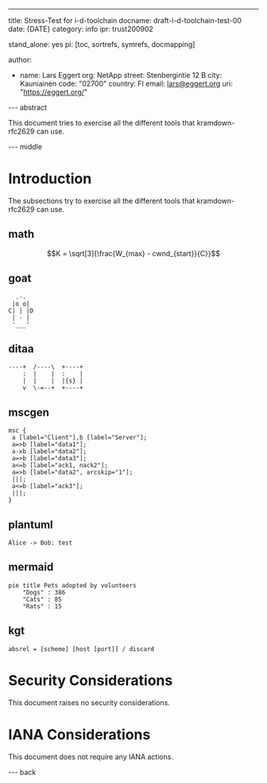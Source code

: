 ---

title: Stress-Test for i-d-toolchain
docname: draft-i-d-toolchain-test-00
date: {DATE}
category: info
ipr: trust200902

stand_alone: yes
pi: [toc, sortrefs, symrefs, docmapping]

author:

-
  name: Lars Eggert
  org: NetApp
  street: Stenbergintie 12 B
  city: Kauniainen
  code: "02700"
  country: FI
  email: lars@eggert.org
  uri: "https://eggert.org/"

--- abstract

This document tries to exercise all the different tools that kramdown-rfc2629
can use.

--- middle

# Introduction

The subsections try to exercise all the different tools that kramdown-rfc2629
can use.

## math

~~~ math
K = \sqrt[3]{\frac{W_{max} - cwnd_{start}}{C}}
~~~

## goat

~~~ goat
  .-.
 |o o|
C| | |D
 | - |
 '___'
~~~

## ditaa

~~~ ditaa
----+  /----\  +----+
    :  |    |  :    |
    |  |    |  |{s} |
    v  \-=--+  +----+
~~~

## mscgen

~~~ mscgen
msc {
 a [label="Client"],b [label="Server"];
 a=>b [label="data1"];
 a-xb [label="data2"];
 a=>b [label="data3"];
 a<=b [label="ack1, nack2"];
 a=>b [label="data2", arcskip="1"];
 |||;
 a<=b [label="ack3"];
 |||;
}
~~~

## plantuml

~~~ plantuml-utxt
Alice -> Bob: test
~~~

## mermaid

~~~ mermaid
pie title Pets adopted by volunteers
    "Dogs" : 386
    "Cats" : 85
    "Rats" : 15
~~~

## kgt

~~~ railroad-utf8
absrel = [scheme] [host [port]] / discard
~~~

# Security Considerations

This document raises no security considerations.

# IANA Considerations

This document does not require any IANA actions.

--- back
